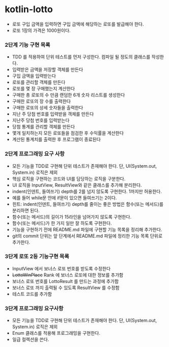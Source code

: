 # kotlin-lotto

- 로또 구입 금액을 입력하면 구입 금액에 해당하는 로또를 발급해야 한다.
- 로또 1장의 가격은 1000원이다.

### 2단계 기능 구현 목록
- TDD 를 적용하여 단위 테스트를 먼저 구성한다. 컴파일 될 정도의 클래스를 작성한다.
- 입력받은 금액을 저장할 객체를 만든다
- 구입 금액을 입력받는다 
- 로또를 관리할 객체를 만든다 
- 로또를 몇 장 구매했는지 계산한다
- 구매한 총 로또의 수 만큼 랜덤한 6개 숫자 리스트를 생성한다 
- 구매한 로또의 장 수를 출력한다
- 구매한 로또의 상세 숫자들을 출력한다 
- 지난 주 당첨 번호를 입력받을 객체를 만든다 
- 지난주 당첨 번호를 입력받는다
- 당첨 통계를 관리할 객체를 만든다 
- 몇개 일치하는지 모든 로또들을 점검한 후 수익률을 계산한다 
- 계산된 통계치를 출력한 후 프로그램이 종료된다


### 2단계 프로그래밍 요구 사항
- 모든 기능을 TDD로 구현해 단위 테스트가 존재해야 한다. 단, UI(System.out, System.in) 로직은 제외
- 핵심 로직을 구현하는 코드와 UI를 담당하는 로직을 구분한다.
- UI 로직을 InputView, ResultView와 같은 클래스를 추가해 분리한다.
- indent(인덴트, 들여쓰기) depth를 2를 넘지 않도록 구현한다. 1까지만 허용한다.
- 예를 들어 while문 안에 if문이 있으면 들여쓰기는 2이다.
- 힌트: indent(인덴트, 들여쓰기) depth를 줄이는 좋은 방법은 함수(또는 메서드)를 분리하면 된다.
- 함수(또는 메서드)의 길이가 15라인을 넘어가지 않도록 구현한다.
- 함수(또는 메서드)가 한 가지 일만 잘 하도록 구현한다.
- 기능을 구현하기 전에 README.md 파일에 구현할 기능 목록을 정리해 추가한다.
- git의 commit 단위는 앞 단계에서 README.md 파일에 정리한 기능 목록 단위로 추가한다.


### 3단계 로또 2등 기능구현 목록
- InputView 에서 보너스 로또 번호를 받도록 수정한다
- ~~LottoWinPlace~~ Rank 에 보너스 로또에 대한 정보를 추가함
- 보너스 로또 번호를 LottoResult 를 만드는 과정에 추가함
- 보너스 로또 까지 출력될 수 있도록 ResultView 를 수정함
- 테스트 코드를 추가함

### 3단계 프로그래밍 요구사항
- 모든 기능을 TDD로 구현해 단위 테스트가 존재해야 한다. 단, UI(System.out, System.in) 로직은 제외
- Enum 클래스를 적용해 프로그래밍을 구현한다.
- 일급 컬렉션을 쓴다.
